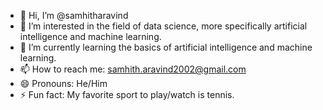 - 👋 Hi, I’m @samhitharavind
- 👀 I’m interested in the field of data science, more specifically artificial intelligence and machine learning.
- 🌱 I’m currently learning the basics of artificial intelligence and machine learning.
- 📫 How to reach me: samhith.aravind2002@gmail.com
- 😄 Pronouns: He/Him
- ⚡ Fun fact: My favorite sport to play/watch is tennis.

<!---
samhitharavind/samhitharavind is a ✨ special ✨ repository because its `README.md` (this file) appears on your GitHub profile.
You can click the Preview link to take a look at your changes.
--->

